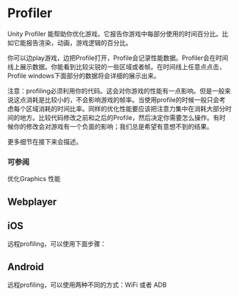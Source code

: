 # Profiler
Unity Profiler 能帮助你优化游戏。它报告你游戏中每部分使用的时间百分比。比如它能报告渲染，动画，游戏逻辑的百分比。

你可以边play游戏，边把Profile打开，Profile会记录性能数据。Profiler会在时间线上展示数据。你能看到比较尖锐的一些区域或者帧。在时间线上任意点点击，Profile windows下面部分的数据将会详细的展示出来。

注意：profiling必须利用你的代码。这会对你游戏的性能有一点影响。但是一般来说这点消耗是比较小的，不会影响游戏的帧率。当使用profile的时候一般只会考虑每个区域消耗的时间比率。同样的优化性能要应该把注意力集中在消耗大部分时间的地方。比较代码修改之前和之后的Profile，然后决定你需要怎么操作。有时候你的修改会对游戏有一个负面的影响；我们总是希望有意想不到的结果。

更多细节在接下来会描述。

### 可参阅
优化Graphics 性能

## Webplayer

## iOS
远程profiling，可以使用下面步骤：

## Android
远程profiling，可以使用两种不同的方式：WiFi 或者 ADB


